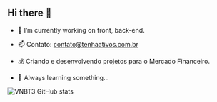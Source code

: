 ## Hi there 👋

- 🔭 I’m currently working on front, back-end.

- 📫 Contato: contato@tenhaativos.com.br
- 💰 Criando e desenvolvendo projetos para o Mercado Financeiro.

- 🌱 Always learning something...

![VNBT3 GitHub stats](https://github-readme-stats.vercel.app/api?username=vnbt3&theme=dark&show_icons=true)
